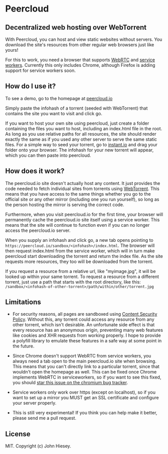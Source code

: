 # Peercloud

## Decentralized web hosting over WebTorrent

With Peercloud, you can host and view static websites without servers. You download the
site's resources from other regular web browsers just like yours!

For this to work, you need a
browser that supports [WebRTC](https://developer.mozilla.org/en-US/docs/Web/Guide/API/WebRTC) and
[service workers](https://developer.mozilla.org/en-US/docs/Web/API/Service_Worker_API). Currently
this only includes Chrome, although Firefox is adding support for service workers soon.

## How do I use it?

To see a demo, go to the homepage at [peercloud.io](https://peercloud.io)

Simply paste the infohash of a torrent (seeded with WebTorrent) that contains the site you want to
visit and click go.

If you want to host your own site using peercloud, just create a folder containing the files you
want to host, including an index.html file in the root. As long as you use relative paths for all
resources, the site should render exactly the same as if you used any other server to
serve the same static files. For a simple way to seed your torrent, go to
[instant.io](https://instant.io/) and drag your folder onto your browser. The infohash for your
new torrent will appear, which you can then paste into peercloud.

## How does it work?

The peercloud.io site doesn't actually host any content. It just provides the code needed to fetch
individual sites from torrents using [WebTorrent](https://webtorrent.io/). This means that you
have access to the same things whether you go to the official site or any other mirror (including
one you run yourself), so long as the person hosting the mirror is serving the correct code.

Furthermore, when you visit peercloud.io for the first time, your browser will permanently cache
the peercloud.io site itself using a service worker. This means that the site will continue to
function even if you can no longer access the peercloud.io server.

When you supply an infohash and click go, a new tab opens pointing to
`https://peercloud.io/sandbox/<infohash>/index.html`. The browser will then request index.html from
the service worker, which will in turn make peercloud start downloading the torrent and return
the index file. As the site requests more resources, they too will be downloaded from the torrent.

If you request a resource from a relative url, like "myimage.jpg", it will be looked up within your
same torrent. To request a resource from a different torrent, just use a path that starts with the
root directory, like this: `/sandbox/<infohash-of-other-torrent>/path/within/other/torrent.jpg`

## Limitations

* For security reasons, all pages are sandboxed using
[Content Security Policy](https://developer.mozilla.org/en-US/docs/Web/Security/CSP). Without this,
any torrent could access any resource from any other torrent, which isn't desirable. An unfortunate
side effect is that every resource has an anonymous origin, preventing many web features like
cookies and XHR requests from working properly. I hope to provide a polyfill library to emulate
these features in a safe way at some point in the future.

* Since Chrome doesn't support WebRTC from service workers, you always need a tab open to the main
peercloud.io site when browsing. This means that you can't directly link to a particular torrent,
since that wouldn't open the homepage as well. This can be fixed once Chrome implements WebRTC in
serviceworkers, so if you want to see this fixed, you should
[star this issue on the chromium bug tracker](https://code.google.com/p/chromium/issues/detail?id=302019).

* Service workers only work over https (except on localhost), so if you want to set up a mirror you
MUST get an SSL certificate and configure your server properly.

* This is still very experimental! If you think you can help make it better, please send me a pull
request.

## License

MIT. Copyright (c) John Hiesey.

